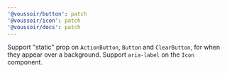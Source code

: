 ```yaml
---
'@voussoir/button': patch
'@voussoir/icon': patch
'@voussoir/docs': patch
---
```


Support "static" prop on `ActionButton`, `Button` and `ClearButton`, for when they appear over a background. Support `aria-label` on the `Icon` component.

